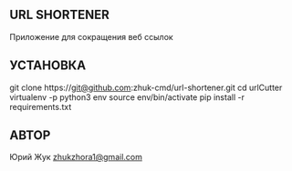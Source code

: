URL SHORTENER
------------

Приложение для сокращения веб ссылок


УСТАНОВКА
------------
git clone https://git@github.com:zhuk-cmd/url-shortener.git
cd urlCutter
virtualenv -p python3 env
source env/bin/activate
pip install -r requirements.txt

АВТОР
------------
Юрий Жук zhukzhora1@gmail.com